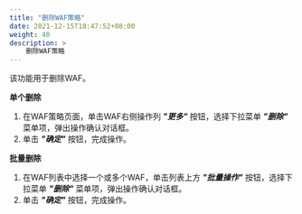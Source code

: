 ```yaml
---
title: "删除WAF策略"
date: 2021-12-15T18:47:52+08:00
weight: 40
description: >
    删除WAF策略
---
```


该功能用于删除WAF。

**单个删除**

1. 在WAF策略页面，单击WAF右侧操作列 **_"更多"_** 按钮，选择下拉菜单 **_"删除"_** 菜单项，弹出操作确认对话框。
2. 单击 **_"确定"_** 按钮，完成操作。

**批量删除**

1. 在WAF列表中选择一个或多个WAF，单击列表上方 **_"批量操作"_** 按钮，选择下拉菜单 **_"删除"_** 菜单项，弹出操作确认对话框。
2. 单击 **_"确定"_** 按钮，完成操作。